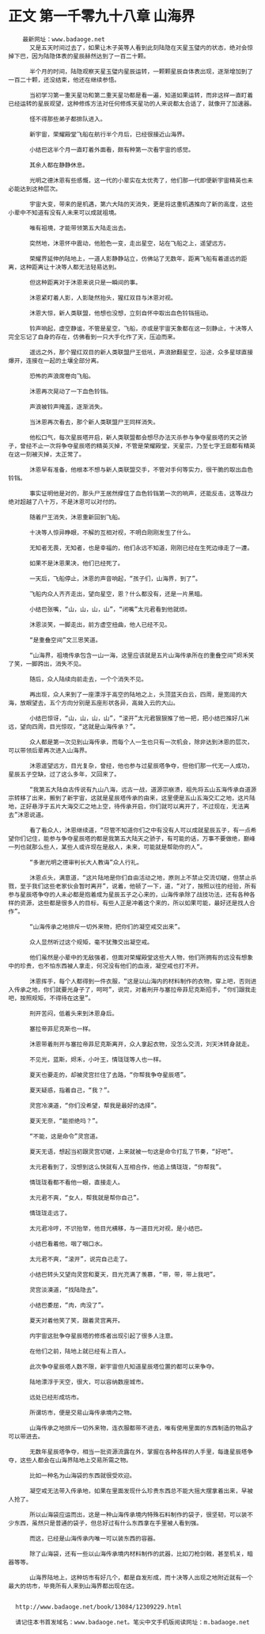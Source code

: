 # 正文 第一千零九十八章 山海界
        最新网址：www.badaoge.net
          又是五天时间过去了，如果让木子英等人看到此刻陆隐在天星玉璧内的状态，绝对会惊掉下巴，因为陆隐体表的星辰赫然达到了一百二十颗。
      
          半个月的时间，陆隐观察天星玉璧内星辰运转，一颗颗星辰自体表出现，逐渐增加到了一百二十颗，还没结束，他还在继续参悟。
      
          当初学习第一重天星功和第二重天星功都是看一遍，知道如果运转，而非这样一直盯着已经运转的星辰观望，这种修炼方法对任何修炼天星功的人来说都太合适了，就像开了加速器。
      
          怪不得那些弟子都排队进入。
      
          新宇宙，荣耀殿堂飞船在航行半个月后，已经很接近山海界。
      
          小结巴这半个月一直盯着外面看，颇有种第一次看宇宙的感觉。
      
          其余人都在静静休息。
      
          光明之德沐恩有些感慨，这一代的小辈实在太优秀了，他们那一代即便新宇宙精英也未必能达到这种层次。
      
          宇宙大变，带来的是机遇，第六大陆的天消失，更是将这重机遇推向了新的高度，这些小辈中不知道有没有人未来可以成就祖境。
      
          唯有祖境，才能带领第五大陆走出去。
      
          突然地，沐恩怀中震动，他脸色一变，走出星空，站在飞船之上，遥望远方。
      
          荣耀界延伸的陆地上，一道人影静静站立，仿佛站了无数年，距离飞船有着遥远的距离，这种距离让十决等人都无法轻易达到。
      
          但这种距离对于沐恩来说只是一瞬间的事。
      
          沐恩紧盯着人影，人影陡然抬头，猩红双目与沐恩对视。
      
          沐恩大惊，新人类联盟，他想也没想，立刻自怀中取出血色铃铛摇动。
      
          铃声响起，虚空静谧，不管是星空，飞船，亦或是宇宙天象都在这一刻静止，十决等人完全忘记了自身的存在，仿佛看到一只大手化作了天，压迫而来。
      
          遥远之外，那个猩红双目的新人类联盟尸王低吼，声浪掀翻星空，沿途，众多星球直接爆开，连接在一起的土壤全部分离。
      
          恐怖的声浪席卷向飞船。
      
          沐恩再次晃动了一下血色铃铛。
      
          声浪被铃声掩盖，逐渐消失。
      
          当沐恩再次看去，那个新人类联盟尸王同样消失。
      
          他松口气，每次星辰塔开启，新人类联盟都会想尽办法灭杀参与争夺星辰塔的天之骄子，曾经不止一次将争夺星辰塔的精英灭掉，不管是荣耀殿堂，天星宗，乃至七字王庭都有精英在这一刻被灭掉，太正常了。
      
          沐恩早有准备，他根本不想与新人类联盟交手，不管对手何等实力，很干脆的取出血色铃铛。
      
          事实证明他是对的，那头尸王居然撑住了血色铃铛第一次的响声，还能反击，这等战力绝对超越了八十万，不是沐恩可以对付的。
      
          随着尸王消失，沐恩重新回到飞船。
      
          十决等人惊异睁眼，不解的互相对视，不明白刚刚发生了什么。
      
          无知者无畏，无知者，也是幸福的，他们永远不知道，刚刚已经在生死边缘走了一遭。
      
          如果不是沐恩果决，他们已经死了。
      
          一天后，飞船停止，沐恩的声音响起，“孩子们，山海界，到了”。
      
          飞船内众人齐齐走出，望向星空，恩？什么都没有，还是一片黑暗。
      
          小结巴张嘴，“山，山，山，山”，“闭嘴”太元君看到他就烦。
      
          沐恩淡笑，一脚走出，前方虚空扭曲，他人已经不见。
      
          “是重叠空间”文三思笑道。
      
          “山海界，祖境传承包含一山一海，这里应该就是五片山海传承所在的重叠空间”烬禾笑了笑，一脚跨出，消失不见。
      
          随后，众人陆续向前走去，一个个消失不见。
      
          再出现，众人来到了一座漂浮于高空的陆地之上，头顶蓝天白云，四周，是宽阔的大海，放眼望去，五个方向分别是五座形状各异，高耸入云的大山。
      
          小结巴惊讶，“山，山，山，山”，“滚开”太元君狠狠推了他一把，把小结巴推好几米远，望向四周，目光惊叹，“这就是山海传承？”。
      
          众人都是第一次见到山海传承，而每个人一生也只有一次机会，除非达到沐恩的层次，可以带领后辈再次进入山海界。
      
          沐恩遥望远方，目光复杂，曾经，他也参与过星辰塔争夺，但他们那一代无一人成功，星辰五子空缺，过了这么多年，又回来了。
      
          “我第五大陆自古传说有九山八海，远古一战，道源宗崩溃，祖先将五山五海传承自道源宗转移了出来，搬到了新宇宙，这就是星辰塔传承的由来，这里便是五山五海交汇之地，这片陆地，正好悬浮于五片大海交汇之地上空，待传承开启，你们就可以离开了，不过现在，无法离去”沐恩说道。
      
          看了看众人，沐恩继续道，“尽管不知道你们之中有没有人可以成就星辰五子，有一点希望你们记住，能参与争夺星辰塔的都是我第五大陆天之骄子，有可能的话，万事不要做绝，巅峰一列也就那么些人，某些人或许现在是敌人，未来，可能就是帮助你的人”。
      
          “多谢光明之德审判长大人教诲”众人行礼。
      
          沐恩点头，满意道，“这片陆地是你们自由活动之地，原则上不禁止交流切磋，但禁止杀戮，至于我们这些老家伙会暂时离开”，说着，他顿了一下，道，“对了，按照以往的经验，所有参与星辰塔争夺的人未必都是抱着成为星辰五子之心来的，山海传承除了战技功法，还有各种各样的资源，这些都是很多人的目标，有些人正是冲着这个来的，所以如果可能，最好还是找人合作”。
      
          “山海传承之地排斥一切外来物，把你们的凝空戒交出来”。
      
          众人显然听过这个规矩，毫不犹豫交出凝空戒。
      
          他们虽然是小辈中的无敌强者，但面对荣耀殿堂这些大人物，他们所拥有的远没有想象中的珍贵，也不怕东西被人拿走，何况没有他们的血液，凝空戒也打不开。
      
          沐恩挥手，每个人都得到一件衣服，“这是以山海内的材料制作的衣物，穿上吧，否则进入传承之地，你们就要光身子了，呵呵”，说完，对着刑开与塞拉帝菲尼克斯招手，“你们跟我走吧，按照规矩，不得待在这里”。
      
          刑开苦闷，低着头来到沐恩身后。
      
          塞拉帝菲尼克斯也一样。
      
          沐恩带着刑开与塞拉帝菲尼克斯离开，众人拿起衣物，没怎么交流，刘天沐转身就走。
      
          不见光，蓝斯，烬禾，小叶王，情珑珑等人也一样。
      
          夏天也要走的，却被灵宫拦住了去路，“你帮我争夺星辰塔”。
      
          夏天疑惑，指着自己，“我？”。
      
          灵宫冷漠道，“你们没希望，帮我是最好的选择”。
      
          夏天无奈，“能拒绝吗？”。
      
          “不能，这是命令”灵宫道。
      
          夏天无语，想起当初跟灵宫切磋，上来就被一句这是命令打乱了节奏，“好吧”。
      
          太元君看到了，没想到这么快就有人互相合作，他追上情珑珑，“你帮我”。
      
          情珑珑看都不看他一眼，直接走人。
      
          太元君不爽，“女人，帮我就是帮你自己”。
      
          情珑珑走远了。
      
          太元君冷哼，不识抬举，他目光横移，与一道目光对视，是小结巴。
      
          小结巴看着他，咽了咽口水。
      
          太元君不爽，“滚开”，说完自己走了。
      
          小结巴转头又望向灵宫和夏天，目光充满了羡慕，“带，带，带上我吧”。
      
          灵宫淡漠道，“找陆隐去”。
      
          小结巴委屈，“肉，肉没了”。
      
          夏天对着他笑了笑，跟着灵宫离开。
      
          内宇宙这批争夺星辰塔的修炼者出现引起了很多人注意。
      
          在他们之前，陆地上就已经有上百人。
      
          此次争夺星辰塔人数不限，新宇宙但凡知道星辰塔位置的都可以来争夺。
      
          陆地漂浮于天空，很大，可以容纳数座城市。
      
          远处已经形成坊市。
      
          所谓坊市，便是交易山海传承境内之物。
      
          山海传承之地排斥一切外来物，连衣服都带不进去，唯有使用里面的东西制造的物品才可以带进去。
      
          无数年星辰塔争夺，相当一批资源流露在外，掌握在各种各样的人手里，每逢星辰塔争夺，这些人都会在山海界陆地上交易所需之物。
      
          比如一种名为山海袋的东西就很受欢迎。
      
          凝空戒无法带入传承地，如果在里面发现什么珍贵东西总不能大摇大摆拿着出来，早被人抢了。
      
          所以山海袋应运而出，这是一种山海传承境内特殊石料制作的袋子，很坚韧，可以装不少东西，虽然只是普通的袋子，但总好过有什么东西拿在手里被人看到强。
      
          而这，已经是山海传承内唯一可以装东西的容器。
      
          除了山海袋，还有一些以山海传承境内材料制作的武器，比如刀枪剑戟，甚至机关，暗器等等。
      
          山海界陆地上，这种坊市有好几个，都是自发形成，而十决等人出现之地附近就有一个最大的坊市，毕竟所有人来到山海界都出现在这。
      
      
      http://www.badaoge.net/book/13084/12309229.html
      
      请记住本书首发域名：www.badaoge.net。笔尖中文手机版阅读网址：m.badaoge.net